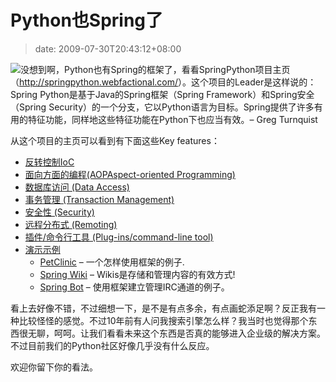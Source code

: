 # Python也Spring了
>date: 2009-07-30T20:43:12+08:00


![](/assets/images/springpython.webfactional.com/reference/html/images/spring_python_white.png)没想到啊，Python也有Spring的框架了，看看SpringPython项目主页（<http://springpython.webfactional.com/>）。这个项目的Leader是这样说的：Spring Python是基于Java的Spring框架（Spring Framework）和Spring安全（Spring Security）的一个分支，它以Python语言为目标。Spring提供了许多有用的特征功能，同样地这些特征功能在Python下也应当有效。– Greg Turnquist



从这个项目的主页可以看到有下面这些Key features：


* [反转控制IoC](https://coolshell.cn/wp-admin/reference/html/objects.html)
* [面向方面的编程(AOPAspect-oriented Programming)](https://coolshell.cn/wp-admin/reference/html/aop.html)
* [数据库访问 (Data Access)](https://coolshell.cn/wp-admin/reference/html/dao.html)
* [事务管理 (Transaction Management)](https://coolshell.cn/wp-admin/reference/html/transaction.html)
* [安全性 (Security)](https://coolshell.cn/wp-admin/reference/html/security.html)
* [远程分布式 (Remoting)](https://coolshell.cn/wp-admin/reference/html/remoting.html)
* [插件/命令行工具 (Plug-ins/command-line tool)](https://coolshell.cn/wp-admin/reference/html/plugins.html)
* [演示示例](https://coolshell.cn/wp-admin/reference/html/samples.html)
	+ [PetClinic](https://coolshell.cn/wp-admin/reference/html/samples.html#samples-petclinic) – 一个怎样使用框架的例子.
	+ [Spring Wiki](https://coolshell.cn/wp-admin/reference/html/samples.html#samples-springwiki) – Wikis是存储和管理内容的有效方式!
	+ [Spring Bot](https://coolshell.cn/wp-admin/reference/html/samples.html#samples-springbot) – 使用框架建立管理IRC通道的例子。


看上去好像不错，不过细想一下，是不是有点多余，有点画蛇添足啊？反正我有一种比较怪怪的感觉。不过10年前有人问我搜索引擎怎么样？我当时也觉得那个东西很无聊，呵呵。让我们看看未来这个东西是否真的能够进入企业级的解决方案。不过目前我们的Python社区好像几乎没有什么反应。


欢迎你留下你的看法。


